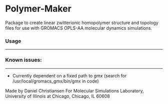 # Polymer-Maker
Package to create linear zwitterionic homopolymer structure and topology files for use with GROMACS OPLS-AA molecular dynamics simulations.
### Usage
---


### Known issues:
---
- Currently dependent on a fixed path to _gmx_ (search for /usr/local/gromacs_gmx/bin/gmx in code)

Made by Daniel Christiansen
For Molecular Simulations Laboratory, University of Illinois at Chicago, Chicago, IL 60608
